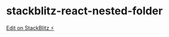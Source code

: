 # stackblitz-react-nested-folder

[Edit on StackBlitz ⚡️](https://stackblitz.com/edit/stackblitz-starters-1ydxb5)